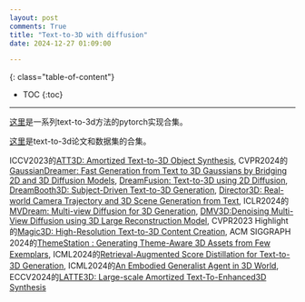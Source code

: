 ```yaml
---
layout: post
comments: True
title: "Text-to-3D with diffusion"
date: 2024-12-27 01:09:00

---
```


<!--more-->

{: class="table-of-content"}
* TOC
{:toc}

---

[这里](https://github.com/ashawkey/stable-dreamfusion)是一系列text-to-3d方法的pytorch实现合集。

[这里](https://github.com/yyeboah/Awesome-Text-to-3D)是text-to-3d论文和数据集的合集。

ICCV2023的[ATT3D: Amortized Text-to-3D Object Synthesis](https://research.nvidia.com/labs/toronto-ai/ATT3D/), CVPR2024的[GaussianDreamer: Fast Generation from Text to 3D Gaussians by Bridging 2D and 3D Diffusion Models](https://taoranyi.com/gaussiandreamer/), [DreamFusion: Text-to-3D using 2D Diffusion](https://dreamfusion3d.github.io/), [DreamBooth3D: Subject-Driven Text-to-3D Generation](https://dreambooth3d.github.io/), [Director3D: Real-world Camera Trajectory and 3D Scene Generation from Text](https://imlixinyang.github.io/director3d-page/), ICLR2024的[MVDream: Multi-view Diffusion for 3D Generation](https://mv-dream.github.io/), [DMV3D:Denoising Multi-View Diffusion using 3D Large Reconstruction Model](https://justimyhxu.github.io/projects/dmv3d/), CVPR2023 Highlight的[Magic3D: High-Resolution Text-to-3D Content Creation](https://research.nvidia.com/labs/dir/magic3d/), ACM SIGGRAPH 2024的[ThemeStation : Generating Theme-Aware 3D Assets from Few Exemplars](https://3dthemestation.github.io/), ICML2024的[Retrieval-Augmented Score Distillation for Text-to-3D Generation](https://cvlab-kaist.github.io/ReDream/), ICML2024的[An Embodied Generalist Agent in 3D World](https://embodied-generalist.github.io/), ECCV2024的[LATTE3D: Large-scale Amortized Text-To-Enhanced3D Synthesis](https://research.nvidia.com/labs/toronto-ai/LATTE3D/)
